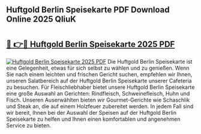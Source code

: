 ## Huftgold Berlin Speisekarte PDF Download Online 2025 QIiuK

# <h2><a href="http://gc7hkj7.nevu.top/?p=Huftgold+Berlin+Speisekarte">🔗 👉🔴 Huftgold Berlin Speisekarte 2025 PDF</a></h2>

[![Huftgold Berlin Speisekarte 2025 PDF](https://i.imgur.com/dBaPXMq.png)](http://gc7hkj7.nevu.top/?p=Huftgold+Berlin+Speisekarte)
Die Huftgold Berlin Speisekarte ist eine Gelegenheit, etwas für sich selbst zu wählen und zu genießen. Wenn Sie nach einem leichten und frischen Gericht suchen, empfehlen wir Ihnen, unseren Salatbereich auf der Huftgold Berlin Speisekarte unserer Cafeteria zu besuchen. Für Fleischliebhaber bietet unsere Huftgold Berlin Speisekarte eine große Auswahl an Gerichten: Rindfleisch, Schweinefleisch, Huhn und Fisch. Unseren Auserwählten bieten wir Gourmet-Gerichte wie Schaschlik und Steak an, die auf einem Holzfeuer zubereitet werden. In jedem Fall sind wir bereit, Ihnen bei der Auswahl der Speisen auf der Huftgold Berlin Speisekarte zu helfen und Ihnen einen komfortablen und angenehmen Service zu bieten.
